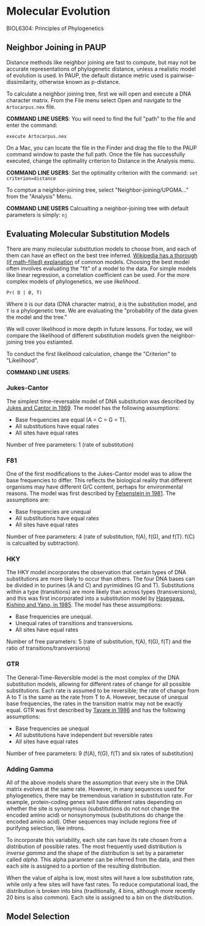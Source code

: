 # Molecular Evolution

BIOL6304: Principles of Phylogenetics


## Neighbor Joining in PAUP

Distance methods like neighbor joining are fast to compute, but may not be accurate representations of phylogenetic distance, unless a realistic model of evolution is used. In PAUP, the default distance metric used is pairwise-dissimilarity, otherwise known as p-distance.

To calculate a neighbor joining tree, first we will open and execute a DNA character matrix. From the File menu select Open and navigate to the `Artocarpus.nex` file.

**COMMAND LINE USERS**: You will need to find the full "path" to the file and enter the command:

`execute Artocarpus.nex`

On a Mac, you can locate the file in the Finder and drag the file to the PAUP command window to paste the full path. Once the file has successfully executed, change the optimality criterion to Distance in the Analysis menu.

**COMMAND LINE USERS**: Set the optimality criterion with the command: `set criterion=distance`

To comptue a neighbor-joining tree, select "Neighbor-joining/UPGMA..." from the "Analysis" Menu. 

**COMMAND LINE USERS** Calcualting a neighbor-joining tree with default parameters is simply: `nj`




## Evaluating Molecular Substitution Models

There are many molecular substitution models to choose from, and each of them can have an effect on the best tree inferred. [Wikipedia has a thorough (if math-filled) explanation](https://en.wikipedia.org/wiki/Substitution_model) of common models. Choosing the best model often involves evaluating the "fit" of a model to the data. For simple models like linear regression, a correlation coefficient can be used. For the more complex models of phylogenetics, we use *likelihood*. 

`Pr( D | Ø, T)`

Where `D` is our data (DNA character matrix), `Ø` is the substitution model, and `T` is a phylogenetic tree. We are evaluating the "probability of the data given the model and the tree."

We will cover likelihood in more depth in future lessons. For today, we will compare the likelihood of different substitution models given the neighbor-joining tree you estiamted. 

To conduct the first likelihood calculation, change the "Criterion" to "Likelihood". 

**COMMAND LINE USERS**: 


### Jukes-Cantor

The simplest time-reversable model of DNA substitution was described by [Jukes and Cantor in 1969](http://doi.org/10.1016/B978-1-4832-3211-9.50009-7). The model has the following assumptions:

* Base frequencies are equal (A = C = G = T).
* All substitutions have equal rates
* All sites have equal rates

Number of free parameters: 1 (rate of substitution) 

### F81
One of the first modifications to the Jukes-Cantor model was to allow the base frequencies to differ. This reflects the biological reality that different organisms may have different G/C content, perhaps for environmental reasons. The model was first described by [Felsenstein in 1981](https://doi.org/10.1007%2FBF01734359). The assumptions are:

* Base frequencies are unequal
* All substitutions have equal rates
* All sites have equal rates

Number of free parameters: 4 (rate of substitution, f(A), f(G), and f(T). f(C) is calcualted by subtraction).

### HKY
The HKY model incorporates the observation that certain types of DNA substitutions are more likely to occur than others. The four DNA bases can be divided in to purines (A and C) and pyrimidines (G and T). Substitutions within a type (transitions) are more likely than across types (transversions), and this was first incorporated into a substitution model by [Hasegawa, Kishino and Yano, in 1985](https://dx.doi.org/10.1007%2FBF02101694). The model has these assumptions:

* Base frequencies are unequal.
* Unequal rates of transitions and transversions.
* All sites have equal rates

Number of free parameters: 5 (rate of substitution, f(A), f(G), f(T) and the ratio of transitions/transversions)


### GTR
The General-Time-Reversible model is the most complex of the DNA substitution models, allowing for different rates of change for all possible substitutions. Each rate is assumed to be reversible; the rate of change from A to T is the same as the rate from T to A. However, because of unequal base frequencies, the rates in the transition matrix may not be exactly equal. GTR was first described by [Tavare in 1986](http://www.damtp.cam.ac.uk/user/st321/CV_&_Publications_files/STpapers-pdf/T86.pdf) and has the following assumptions:

* Base frequencies ae unequal
* All substitutions have independent but reversible rates
* All sites have equal rates

Number of free parameters: 9 (f(A), f(G), f(T) and six rates of substitution)


### Adding Gamma
All of the above models share the assumption that every site in the DNA matrix evolves at the same rate. However, in many sequences used for phylogenetics, there may be tremendous variation in substitution rate. For example, protein-coding genes will have different rates depending on whether the site is synonymous (substitutions do not not change the encoded amino acid) or nonsynonymous (substitutions do change the encoded amino acid). Other sequences may include regions free of purifying selection, like introns.

To incorporate this variability, each site can have its rate chosen from a distribution of possible rates. The most frequently used distribution is _inverse gamma_ and the shape of the distribution is set by a parameter called *alpha*. This alpha parameter can be inferred from the data, and then each site is assigned to a portion of the resulting distribution. 

[](img/Gamma_distribution.png)

When the value of alpha is low, most sites will have a low substitution rate, while only a few sites will have fast rates. To reduce computational load, the distribution is broken into bins (traditionally, 4 bins, although more recently 20 bins is also common). Each site is assigned to a bin on the distribution.




## Model Selection

